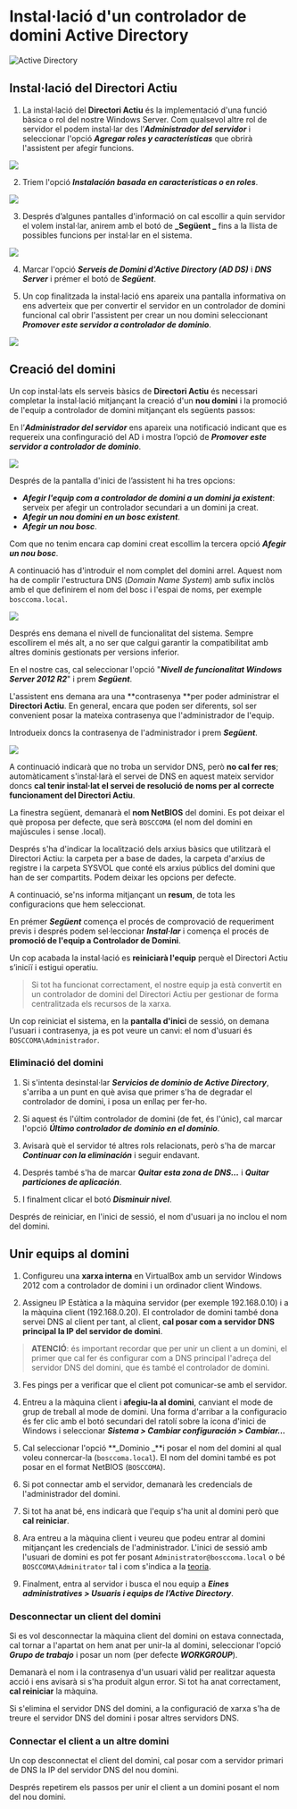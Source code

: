 # Instal·lació d'un controlador de domini Active Directory

![Active Directory](/assets/ActiveDirectory.png)

## Instal·lació del Directori Actiu

1. La instal·lació del **Directori Actiu** és la implementació d'una funció bàsica o rol del nostre Windows Server. Com qualsevol altre rol de servidor el podem instal·lar des l’**_Administrador del servidor_** i seleccionar l'opció _**Agregar roles y características**_ que obrirà l'assistent per afegir funcions.

  ![](/assets/AD_afegir.png)

2. Triem l'opció _**Instalación basada en características o en roles**_.

  ![](/assets/AD_ins2.png)

3. Després d’algunes pantalles d'informació on cal escollir a quin servidor el volem instal·lar, anirem amb el botó de **_Següent _** fins a la llista de possibles funcions per instal·lar en el sistema. 

  ![](/assets/AD_ins3.png)

4. Marcar l'opció **_Serveis de Domini d'Active Directory (AD DS)_** i **_DNS Server_** i prémer el botó de **_Següent_**.

5. Un cop finalitzada la instal·lació ens apareix una pantalla informativa on ens adverteix que per convertir el servidor en un controlador de domini funcional cal obrir l'assistent per crear un nou domini seleccionant _**Promover este servidor a controlador de dominio**_.

  ![](/assets/AD_ins4.png)

## Creació del domini
Un cop instal·lats els serveis bàsics de **Directori Actiu** és necessari completar la instal·lació mitjançant la creació d'un **nou domini** i la promoció de l'equip a controlador de domini mitjançant els següents passos:

En l’_**Administrador del servidor**_ ens apareix una notificació indicant que es requereix una confinguració del AD i mostra l’opció de _**Promover este servidor a controlador de dominio**_.

  ![](/assets/AD_ins5.png)

Després de la pantalla d'inici de l’assistent hi ha tres opcions: 
  * **_Afegir l'equip com a controlador de domini a un domini ja existent_**: serveix per afegir un controlador secundari a un domini ja creat. 
  * **_Afegir un nou domini en un bosc existent_**.
  * **_Afegir un nou bosc_**.
  
Com que no tenim encara cap domini creat escollim la tercera opció _**Afegir un nou bosc**_.

A continuació has d'introduir el nom complet del domini arrel. Aquest nom ha de complir l'estructura DNS (_Domain Name System_) amb sufix inclòs amb el que definirem el nom del bosc i l'espai de noms, per exemple `bosccoma.local`. 

  ![](/assets/AD_ins6.png)


Després ens demana el nivell de funcionalitat del sistema. Sempre escollirem el més alt, a no ser que calgui garantir la compatibilitat amb altres dominis gestionats per versions inferior. 

En el nostre cas, cal seleccionar l'opció "**_Nivell de funcionalitat Windows Server 2012 R2_**" i prem **_Següent_**.

L'assistent ens demana ara una **contrasenya **per poder administrar el **Directori Actiu**. En general, encara que poden ser diferents, sol ser convenient posar la mateixa contrasenya que l'administrador de l'equip. 

Introdueix doncs la contrasenya de l'administrador i prem **_Següent_**.

  ![](/assets/AD_ins7.png)

A continuació indicarà que no troba un servidor DNS, però **no cal fer res**; automàticament s'instal·larà el servei de DNS en aquest mateix servidor doncs **cal tenir instal·lat el servei de resolució de noms per al correcte funcionament del Directori Actiu**.

La finestra següent, demanarà el **nom NetBIOS** del domini. Es pot deixar el què proposa per defecte, que serà `BOSCCOMA` (el nom del domini en majúscules i sense .local).

Després s'ha d'indicar la localització dels arxius bàsics que utilitzarà el Directori Actiu: la carpeta per a base de dades, la carpeta d'arxius de registre i la carpeta SYSVOL que conté els arxius públics del domini que han de ser compartits. Podem deixar les opcions per defecte.

A continuació, se'ns informa mitjançant un **resum**, de tota les configuracions que hem seleccionat. 

En prémer **_Següent_** comença el procés de comprovació de requeriment previs i després podem sel·leccionar **_Instal·lar_** i comença el procés de **promoció de l'equip a Controlador de Domini**. 

Un cop acabada la instal·lació es **reiniciarà l'equip** perquè el Directori Actiu s’iniciï i estigui operatiu.

> Si tot ha funcionat correctament, el nostre equip ja està convertit en un controlador de domini del Directori Actiu per gestionar de forma centralitzada els recursos de la xarxa.

Un cop reiniciat el sistema, en la **pantalla d'inici** de sessió, on demana l'usuari i contrasenya, ja es pot veure un canvi: el nom d'usuari és `BOSCCOMA\Administrador`. 

### Eliminació del domini

1. Si s'intenta desinstal·lar **_Servicios de dominio de Active Directory_**, s'arriba a un punt en què avisa que primer s'ha de degradar el controlador de domini, i posa un enllaç per fer-ho.

2. Si aquest és l'últim controlador de domini (de fet, és l'únic), cal marcar l'opció **_Último controlador de dominio en el dominio_**.

3. Avisarà què el servidor té altres rols relacionats, però s'ha de marcar  **_Continuar con la eliminación_** i seguir endavant.

4. Després també s'ha de marcar **_Quitar esta zona de DNS..._** i **_Quitar particiones de aplicación_**.

5. I finalment clicar el botó **_Disminuir nivel_**.

Després de  reiniciar, en l'inici de sessió, el nom d'usuari ja no inclou el nom del domini.

## Unir equips al domini

1. Configureu una **xarxa interna** en VirtualBox amb un servidor Windows 2012 com a controlador de domini i un ordinador client Windows.

2. Assigneu IP Estàtica a la màquina servidor (per exemple 192.168.0.10) i a la màquina client (192.168.0.20). El controlador de domini també dona servei DNS al client per tant, al client, **cal posar com a servidor DNS principal la IP del servidor de domini**.

> **ATENCIÓ**: és important recordar que per unir un client a un domini, el primer que cal fer és configurar com a DNS principal l'adreça del servidor DNS del domini, que és també el controlador de domini.

3. Fes pings per a verificar que el client pot comunicar-se amb el servidor.

4. Entreu a la màquina client i **afegiu-la al domini**, canviant el mode de grup de treball al mode de domini. 
  Una forma d'arribar a la configuracio és fer clic amb el botó secundari del ratolí sobre la icona d'inici de Windows i seleccionar **_Sistema > Cambiar configuración > Cambiar..._**
  
5. Cal seleccionar l'opció **_Dominio _**i posar el nom del domini al qual voleu connercar-la (`bosccoma.local`). El nom del domini també es pot posar en el format NetBIOS (`BOSCCOMA`).
  
6. Si pot connectar amb el servidor, demanarà les credencials de l'administrador del domini. 

7. Si tot ha anat bé, ens indicarà que l'equip s'ha unit al domini però que **cal reiniciar**.

6. Ara entreu a la màquina client i veureu que podeu entrar al domini mitjançant les credencials de l'administrador. L'inici de sessió amb l'usuari de domini es pot fer posant `Administrator@bosccoma.local` o bé `BOSCCOMA\Adminitrator` tal i com s'indica a la [teoria](/UF1/usuaris-grups-i-unitats-organitzatives.html#usuaris-globals).

7. Finalment, entra al servidor i busca el nou equip a **_Eines administratives > Usuaris i equips de l’Active Directory_**.

### Desconnectar un client del domini

Si es vol desconnectar la màquina client del domini on estava connectada, cal tornar a l'apartat on hem anat per unir-la al domini, seleccionar l'opció **_Grupo de trabajo_** i posar un nom (per defecte **_WORKGROUP_**).

Demanarà el nom i la contrasenya d'un usuari vàlid per realitzar aquesta acció i ens avisarà si s'ha produït algun error. Si tot ha anat correctament, **cal reiniciar** la màquina.

Si s'elimina el servidor DNS del domini, a la configuració de xarxa s'ha de treure el servidor 
DNS del domini i posar altres servidors DNS.

### Connectar el client a un altre domini

Un cop desconnectat el client del domini, cal posar com a servidor primari de DNS la IP del servidor DNS del nou domini.

Després repetirem els passos per unir el client a un domini posant el nom del nou domini.

